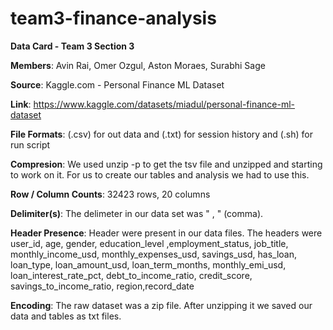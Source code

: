 # team3-finance-analysis

**Data Card  - Team 3 Section 3**

**Members**: Avin Rai, Omer Ozgul, Aston Moraes, Surabhi Sage

**Source**: Kaggle.com - Personal Finance ML Dataset

**Link**: https://www.kaggle.com/datasets/miadul/personal-finance-ml-dataset  

**File Formats**: (.csv) for out data and (.txt) for session history and (.sh) for run script

**Compresion**: We used unzip -p to get the tsv file and unzipped and starting to work on it. For us to create our tables and analysis we had to use this. 

**Row / Column Counts**: 32423 rows, 20 columns

**Delimiter(s)**: The delimeter in our data set was " , " (comma).

**Header Presence**: Header were present in our data files. The headers were user_id, age, gender, education_level ,employment_status, job_title, monthly_income_usd, monthly_expenses_usd, savings_usd, has_loan, loan_type, loan_amount_usd, loan_term_months, monthly_emi_usd, loan_interest_rate_pct, debt_to_income_ratio, credit_score, savings_to_income_ratio, region,record_date

**Encoding**: The raw dataset was a zip file. After unzipping it we saved our data and tables as txt files. 

